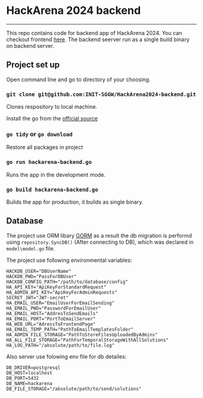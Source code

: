 # HackArena 2024 backend
---
This repo contains code for backend app of HackArena 2024. You can checkout frontend [here](https://github.com/INIT-SGGW/HackArena2024-frontend). The backend seerver run as a single build binary on backend server.

## Project set up

Open command line and go to directory of your choosing.

### `git clone git@github.com:INIT-SGGW/HackArena2024-backend.git`

Clones respository to local machine.

Install the go from the [official source](https://go.dev/doc/install)

### `go tidy` or `go download`

Restore all packages in project

### `go run hackarena-backend.go`

Runs the app in the development mode.

### `go build hackarena-backend.go`

Builds the app for production, it builds as single binary.


## Database

The project use ORM libary [GORM](https://gorm.io/index.html) as a result the db migration is performd using `repository.SyncDB()` (After connecting to DB), which was declared in `model\model.go` file.

The project use following environmental variables:
```env
HACKDB_USER="DBUserName"
HACKDB_PWD="PassForDBUser"
HACKDB_CONFIG_PATH="/path/to/database/config"
HA_API_KEY="ApiKeyForStandardRequest"
HA_ADMIN_API_KEY="ApiKeyForAdminRequests"
SECRET_JWT="JWT-secret"
HA_EMAIL_USER="EmailUserForEmailSending"
HA_EMAIL_PWD="PasswordForEmailUser"
HA_EMAIL_HOST="AddresToSendEmails"
HA_EMAIL_PORT="PortToEmailServer"
HA_WEB_URL="AdressToFrontendPage"
HA_EMAIL_TEMP_PATH="PathToEmailTemplatesFolder"
HA_ADMIN_FILE_STORAGE="PathToStoreFilesUploadedByAdmins"
HA_ALL_FILE_STORAGE="PathForTemporalStorageWithAllSolutions"
HA_LOG_PATH="/absolute/path/to/file.log"
```

Also server use folowing env file for db detailes:
```env
DB_DRIVER=postgresql
DB_HOST=localhost
DB_PORT=5432
DB_NAME=hackarena
DB_FILE_STORAGE="/absolute/path/to/send/solutions"
```